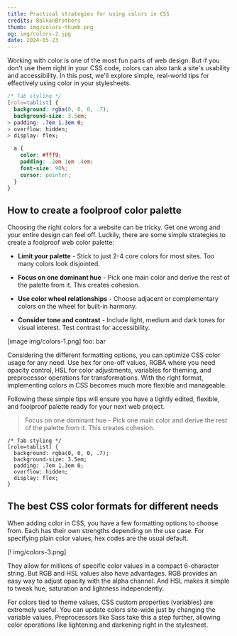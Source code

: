 ```yaml
---
title: Practical strategies for using colors in CSS
credits: BalkanBrothers
thumb: img/colors-thumb.png
og: img/colors-2.jpg
date: 2024-05-23
---
```


Working with color is one of the most fun parts of web design. But if you don't use them right in your CSS code, colors can also tank a site's usability and accessibility. In this post, we'll explore simple, real-world tips for effectively using color in your stylesheets.

 
``` css .blue
/* Tab styling */
[role=tablist] {
  background: rgba(0, 0, 0, .7);
  background-size: 3.5em;
> padding: .7em 1.3em 0;
> overflow: hidden;
> display: flex;

  a {
    color: #fff9;
    padding: .2em 1em .4em;
    font-size: 90%;
    cursor: pointer;
  }
}
```


## How to create a foolproof color palette

Choosing the right colors for a website can be tricky. Get one wrong and your entire design can feel off. Luckily, there are some simple strategies to create a foolproof web color palette:

- **Limit your palette** - Stick to just 2-4 core colors for most sites. Too many colors look disjointed.

- **Focus on one dominant hue** - Pick one main color and derive the rest of the palette from it. This creates cohesion.

- **Use color wheel relationships** - Choose adjacent or complementary colors on the wheel for built-in harmony.

- **Consider tone and contrast** - Include light, medium and dark tones for visual interest. Test contrast for accessibility.


[image img/colors-1.png]
  foo: bar

Considering the different formatting options, you can optimize CSS color usage for any need. Use hex for one-off values, RGBA where you need opacity control, HSL for color adjustments, variables for theming, and preprocessor operations for transformations. With the right format, implementing colors in CSS becomes much more flexible and manageable.

Following these simple tips will ensure you have a tightly edited, flexible, and foolproof palette ready for your next web project.

> Focus on one dominant hue - Pick one main color and derive the rest of the palette from it. This creates cohesion.


``` .pink
/* Tab styling */
[role=tablist] {
  background: rgba(0, 0, 0, .7);
  background-size: 3.5em;
  padding: .7em 1.3em 0;
  overflow: hidden;
  display: flex;
}
```


## The best CSS color formats for different needs

When adding color in CSS, you have a few formatting options to choose from. Each has their own strengths depending on the use case. For specifying plain color values, hex codes are the usual default.


[! img/colors-3.png]

They allow for millions of specific color values in a compact 6-character string. But RGB and HSL values also have advantages. RGB provides an easy way to adjust opacity with the alpha channel. And HSL makes it simple to tweak hue, saturation and lightness independently.

For colors tied to theme values, CSS custom properties (variables) are extremely useful. You can update colors site-wide just by changing the variable values. Preprocessors like Sass take this a step further, allowing color operations like lightening and darkening right in the stylesheet.








